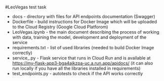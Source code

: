 #LeoVegas test task

- docs - directory with files for API endpoints documentation (Swagger)
- Dockerfile - build instructions for Docker Image which will be uploaded to the Cloud Registry (Google Cloud Platforom)
- LeoVegas.ipynb - the main document describing the process of working with data, training the model, development and deployment of the service
- requirements.txt - list of used libraries (needed to build Docker Image correctly)
- service_.py - Flask service that runs in Cloud Run and is available at https://my-flask-app3-bga4ajkzpa-uc.a.run.app/apidocs/ (it can also run locally if you have all the libraries installed in requirements)
- test_endpoints.py - autotests to check if the API works correctly
